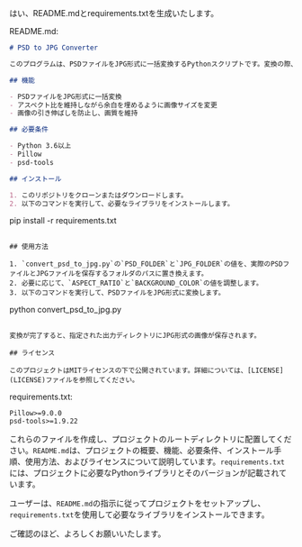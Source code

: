 はい、README.mdとrequirements.txtを生成いたします。

README.md:

```markdown
# PSD to JPG Converter

このプログラムは、PSDファイルをJPG形式に一括変換するPythonスクリプトです。変換の際、アスペクト比を維持しながら余白を埋めるように画像サイズを変更します。

## 機能

- PSDファイルをJPG形式に一括変換
- アスペクト比を維持しながら余白を埋めるように画像サイズを変更
- 画像の引き伸ばしを防止し、画質を維持

## 必要条件

- Python 3.6以上
- Pillow
- psd-tools

## インストール

1. このリポジトリをクローンまたはダウンロードします。
2. 以下のコマンドを実行して、必要なライブラリをインストールします。

```
pip install -r requirements.txt
```

## 使用方法

1. `convert_psd_to_jpg.py`の`PSD_FOLDER`と`JPG_FOLDER`の値を、実際のPSDファイルとJPGファイルを保存するフォルダのパスに置き換えます。
2. 必要に応じて、`ASPECT_RATIO`と`BACKGROUND_COLOR`の値を調整します。
3. 以下のコマンドを実行して、PSDファイルをJPG形式に変換します。

```
python convert_psd_to_jpg.py
```

変換が完了すると、指定された出力ディレクトリにJPG形式の画像が保存されます。

## ライセンス

このプロジェクトはMITライセンスの下で公開されています。詳細については、[LICENSE](LICENSE)ファイルを参照してください。
```

requirements.txt:

```
Pillow>=9.0.0
psd-tools>=1.9.22
```

これらのファイルを作成し、プロジェクトのルートディレクトリに配置してください。`README.md`は、プロジェクトの概要、機能、必要条件、インストール手順、使用方法、およびライセンスについて説明しています。`requirements.txt`には、プロジェクトに必要なPythonライブラリとそのバージョンが記載されています。

ユーザーは、`README.md`の指示に従ってプロジェクトをセットアップし、`requirements.txt`を使用して必要なライブラリをインストールできます。

ご確認のほど、よろしくお願いいたします。